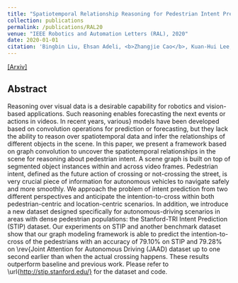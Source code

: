 ```yaml
---
title: "Spatiotemporal Relationship Reasoning for Pedestrian Intent Prediction"
collection: publications
permalink: /publications/RAL20
venue: "IEEE Robotics and Automation Letters (RAL), 2020"
date: 2020-01-01
citation: 'Bingbin Liu, Ehsan Adeli, <b>Zhangjie Cao</b>, Kuan-Hui Lee, Abhijeet Shenoi, Adrien Gaidon, Juan Carlos Niebles. <i>IEEE Robotics and Automation Letters</i> <b>RAL 2020</b>.'
---
```


[[Arxiv]](https://arxiv.org/pdf/2002.08945.pdf)

## Abstract
Reasoning over visual data is a desirable capability for robotics and vision-based applications. Such reasoning enables forecasting the next events or actions in videos. In recent years, various} models have been developed based on convolution operations for prediction or forecasting, but they lack the ability to reason over spatiotemporal data and infer the relationships of different objects in the scene. In this paper, we present a framework based on graph convolution to uncover the spatiotemporal relationships in the scene for reasoning about pedestrian intent. A scene graph is built on top of segmented object instances within and across video frames. Pedestrian intent, defined as the future action of crossing or not-crossing the street, is very crucial piece of information for autonomous vehicles to navigate safely and more smoothly. We approach the problem of intent prediction from two different perspectives and anticipate the intention-to-cross within both pedestrian-centric and location-centric scenarios. In addition, we introduce a new dataset designed specifically for autonomous-driving scenarios in areas with dense pedestrian populations: the Stanford-TRI Intent Prediction (STIP) dataset. Our experiments on STIP and another benchmark dataset show that our graph modeling framework is able to predict the intention-to-cross of the pedestrians with an accuracy of 79.10\% on STIP and 79.28\% on \rev{Joint Attention for Autonomous Driving (JAAD) dataset up to one second earlier than when the actual crossing happens. These results outperform baseline and previous work. Please refer to \url{http://stip.stanford.edu/} for the dataset and code.
